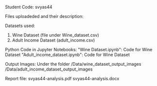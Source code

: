 Student Code: svyas44

Files uploadeded and their description:

Datasets used:
1. Wine Dataset (file under Wine_dataset.csv)
2. Adult Income Dataset (adult_income.csv)

Python Code in Jupyter Notebooks:
"Wine Dataset.ipynb": Code for Wine Dataset
"Adult_income_dataset.ipynb": Code for Wine Dataset

Output Images:
Under the folder 
/Data/wine_dataset_output_images
/Data/adult_income_dataset_output_images

Report file:
svyas44-analysis.pdf
svyas44-analysis.docx
